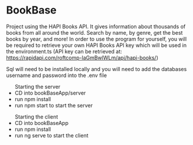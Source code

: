 # BookBase
Project using the HAPI Books API. It gives information about thousands of books from all around the world. Search by name, by genre, get the best books by year, and more! In order to use the program for yourself, you will be required to retrieve your own HAPI Books API key which will be used in the environment.ts (API key can be retrieved at: https://rapidapi.com/roftcomp-laGmBwlWLm/api/hapi-books/)

Sql will need to be installed locally and you will need to add the databases username and password into the .env file

<ul>Starting the server
    <li>CD into bookBaseApp/server</li>  
    <li>run npm install</li>
    <li>run npm start to start the server</li>  
</ul>

<ul>Starting the client
    <li>CD into bookBaseApp</li>  
    <li>run npm install</li>
    <li>run ng serve to start the client </li>  
</ul>

 

